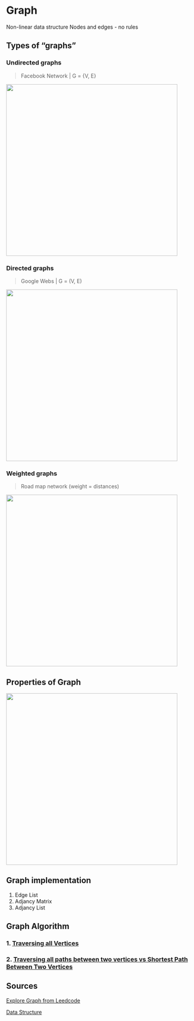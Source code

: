 # Graph
Non-linear data structure
Nodes and edges - no rules
## Types of “graphs”
### Undirected graphs
> Facebook Network | G = {V, E}
<img src="https://github.com/MaryamZahiri/LC-Algorithms/assets/52676399/290ca436-9b2c-4597-b44e-0ed37f7297ca" width="460">

### Directed graphs
> Google Webs | G = (V, E)
<img src="https://github.com/MaryamZahiri/LC-Algorithms/assets/52676399/9071661c-7c2d-484d-bff0-97df650912e0" width="460">

### Weighted graphs
> Road map network (weight = distances)
<img src="https://github.com/MaryamZahiri/LC-Algorithms/assets/52676399/32e6a102-1577-493c-9035-88829b986e3e" width="460">

## Properties of Graph
<img src="https://github.com/MaryamZahiri/LC-Algorithms/assets/52676399/289568f3-0c49-4315-8124-c69c0952a3cf" width="460">

## Graph implementation
1. Edge List
2. Adjancy Matrix
3. Adjancy List

## Graph Algorithm
### 1. [Traversing all Vertices](https://github.com/MaryamZahiri/LC-Algorithms/blob/master/graph/Traversing%20all%20Vertices%20Example%201.md)

### 2. [Traversing all paths between two vertices vs Shortest Path Between Two Vertices](https://github.com/MaryamZahiri/LC-Algorithms/blob/master/graph/Traversing%20all%20paths%20between%20two%20vertices%20Example%202.md)

## Sources
[Explore Graph from Leedcode](https://leetcode.com/explore/learn/card/graph/)

[Data Structure](https://www.youtube.com/watch?v=ZdY1Fp9dKzs&list=PL2_aWCzGMAwI3W_JlcBbtYTwiQSsOTa6P&index=40)